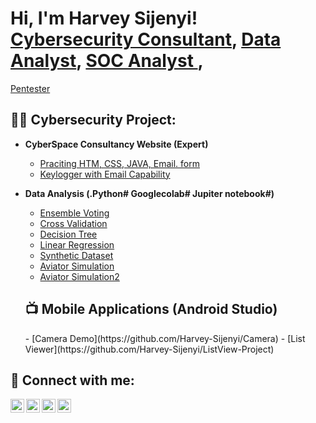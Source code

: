 <h1>Hi, I'm Harvey Sijenyi! <br/> <a href="https://github.com/Harvey-Sijenyi/"> Cybersecurity Consultant</a>, <a href="https://github.com/Harvey-Sijenyi/Data-Analysis">Data Analyst</a>, <a href="https://github.com/Harvey-Sijenyi/"> SOC Analyst </a>, </h1> <a href="https://github.com/Harvey-Sijenyi/"> Pentester </a></h1>

<h2>👨‍💻 Cybersecurity Project:</h2>

- <b>CyberSpace Consultancy Website (Expert) </b>
  - [Praciting HTM, CSS, JAVA, Email. form](https://github.com/Harvey-Sijenyi/https---github.com-Harvey-Sijenyi-CyberSpace-Consultancy)
  - [Keylogger with Email Capability](https://github.com/Harvey-Sijenyi/keylogger-project) 
    
- <b> Data Analysis (.Python# Googlecolab# Jupiter notebook#) </b>
  - [Ensemble Voting ](https://github.com/Harvey-Sijenyi/Data-Analysis/blob/master/Ansemble_voting.ipynb)
  - [Cross Validation ](https://github.com/Harvey-Sijenyi/Data-Analysis/blob/master/Cross_validation.ipynb)
  - [Decision Tree ](https://github.com/Harvey-Sijenyi/Data-Analysis/blob/master/DecisionTree.ipynb)
  - [Linear Regression ](https://github.com/Harvey-Sijenyi/Data-Analysis/blob/master/LinearRegression.ipynb)
  - [Synthetic Dataset ](https://github.com/Harvey-Sijenyi/Data-Analysis/blob/master/synthetic_dataset.ipynb)
  - [Aviator Simulation ](https://github.com/Harvey-Sijenyi/Aviatorgame)
  - [Aviator Simulation2 ]( https://github.com/Harvey-Sijenyi/Data-Analysis/blob/master/aviatorgame.ipynb)
 
  <h2>📺 Mobile Applications (Android Studio) </h2>
  - [Camera Demo](https://github.com/Harvey-Sijenyi/Camera)
  - [List Viewer](https://github.com/Harvey-Sijenyi/ListView-Project)
  
<h2> 🤳 Connect with me:</h2>

[<img align="left" alt="JoshMadakor | YouTube" width="22px" src="https://cdn.jsdelivr.net/npm/simple-icons@v3/icons/youtube.svg" />][youtube]
[<img align="left" alt="JoshMadakor | Twitter" width="22px" src="https://cdn.jsdelivr.net/npm/simple-icons@v3/icons/twitter.svg" />][twitter]
[<img align="left" alt="JoshMadakor | LinkedIn" width="22px" src="https://cdn.jsdelivr.net/npm/simple-icons@v3/icons/linkedin.svg" />][linkedin]
[<img align="left" alt="JoshMadakor | Instagram" width="22px" src="https://cdn.jsdelivr.net/npm/simple-icons@v3/icons/instagram.svg" />][instagram]

[twitter]: https://twitter.com/joshmadakor
[youtube]: https://www.youtube.com/c/joshmadakor
[instagram]: https://www.instagram.com/joshmadakor/
[linkedin]: https://linkedin.com/in/joshmadakor

<!--
**joshmadakor1/joshmadakor1** is a ✨ _special_ ✨ repository because its `README.md` (this file) appears on your GitHub profile.

Here are some ideas to get you started:

- 🔭 I’m currently working on ...
- 🌱 I’m currently learning ...
- 👯 I’m looking to collaborate on ...
- 🤔 I’m looking for help with ...
- 💬 Ask me about ...
- 📫 How to reach me: ...
- 😄 Pronouns: ...
- ⚡ Fun fact: ...
-->
